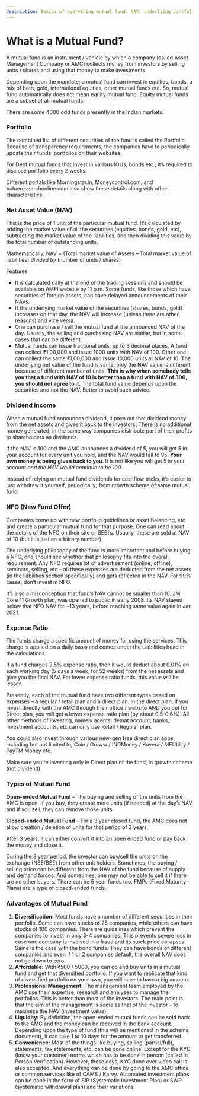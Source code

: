 ```yaml
---
description: Basics of everything mutual fund. NAV, underlying portfolio, expense ratio, dividend vs growth, NFO, and why one should invest in mutual funds.
---
```


# What is a Mutual Fund?

A mutual fund is an instrument / vehicle by which a company (called Asset Management Company or AMC) collects money from investors by selling units / shares and using that money to make investments.

Depending upon the mandate; a mutual fund can invest in equities, bonds, a mix of both, gold, international equities, other mutual funds etc. So, mutual fund automatically does not mean equity mutual fund. Equity mutual funds are a subset of all mutual funds.

There are some 4000 odd funds presently in the Indian markets.

### **Portfolio**

The combined list of different securities of the fund is called the Portfolio. Because of transparency requirements, the companies have to periodically update their funds’ portfolios on their websites.

For Debt mutual funds that invest in various IOUs, bonds etc.; it’s required to disclose portfolio every 2 weeks.

Different portals like Morningstar.in, Moneycontrol.com, and Valueresearchonline.com also show these details along with other characteristics.

### **Net Asset Value (NAV)**

This is the price of 1 unit of the particular mutual fund. It’s calculated by adding the market value of all the securities (equities, bonds, gold, etc), subtracting the market value of the liabilities, and then dividing this value by the total number of outstanding units.

Mathematically, NAV = (Total market value of Assets – Total market value of liabilities) *divided by* (number of units / shares)

Features:

-   It is calculated daily at the end of the trading sessions and should be available on AMFI website by 11 p.m. Some funds, like those which have securities of foreign assets, can have delayed announcements of their NAVs.
-   If the underlying market value of the securities (shares, bonds, gold) increases on that day, the NAV will increase (unless there are other reasons) and vice versa.
-   One can purchase / sell the mutual fund at the announced NAV of the day. Usually, the selling and purchasing NAV are similar, but in some cases that can be different.  
-   Mutual funds can issue fractional units, up to 3 decimal places. A fund can collect ₹1,00,000 and issue 1000 units with NAV of 100. Other one can collect the same ₹1,00,000 and issue 10,000 units at NAV of 10. The underlying net value of the fund is same, only the NAV value is different because of different number of units. **This is why when somebody tells you that a fund with NAV of 10 is better than a fund with NAV of 300, you should not agree to it.** The total fund value depends upon the securities and not the NAV. Better to avoid such advice.

### **Dividend Income**

When a mutual fund announces dividend, it pays out that dividend money from the net assets and gives it back to the investors. There is no additional money generated, in the same way companies distribute part of their profits to shareholders as dividends.

If the NAV is 100 and the AMC announces a dividend of 5, you will get 5 in your account for every unit you hold, and the NAV would fall to 95. **Your own money is being given back to you**. It is not like you will get 5 in your account *and the NAV would continue to be 100.*

Instead of relying on mutual fund dividends for cashflow tricks, it’s easier to just withdraw it yourself, periodically; from growth scheme of same mutual fund.

### **NFO (New Fund Offer)**

Companies come up with new portfolio guidelines or asset balancing, etc and create a particular mutual fund for that purpose. One can read about the details of the NFO on their site or SEBI’s. Usually, these are sold at NAV of 10 (but it is just an arbitrary number).

The underlying philosophy of the fund is more important and before buying a NFO, one should see whether that philosophy fits into the overall requirement. Any NFO requires lot of advertisement (online, offline), seminars, selling, etc – all these expenses are deducted from the net assets (in the liabilities section specifically) and gets reflected in the NAV. For 99% cases, don’t invest in NFO.

It’s also a misconception that fund’s NAV cannot be smaller than 10. JM Core 11 Growth plan, was opened to public in early 2008. Its NAV stayed below that NFO NAV for ~13 years, before reaching same value again in Jan 2021.

### **Expense Ratio**

The funds charge a specific amount of money for using the services. This charge is applied on a daily basis and comes under the Liabilities head in the calculations.

If a fund charges 2.5% expense ratio, then it would deduct about 0.01% on each working day (5 days a week, for 52 weeks) from the net assets and give you the final NAV. For lower expense ratio funds, this value will be lesser.

Presently, each of the mutual fund have two different types based on expenses – a regular / retail plan and a direct plan. In the direct plan, if you invest directly with the AMC through their office / website AND you opt for Direct plan, you will get a lower expense ratio plan (by about 0.5-0.6%). All other methods of investing, namely agents, demat account, banks, investment accounts, etc can only use Retail / Regular plan.

You could also invest through various new-gen free direct plan apps, including but not limited to, Coin / Groww / INDMoney / Kuvera / MFUtility / PayTM Money etc.

Make sure you’re investing only in Direct plan of the fund, in growth scheme (not dividend).

### **Types of Mutual Fund**

**Open-ended Mutual Fund** – The buying and selling of the units from the AMC is open. If you buy, they create more units (if needed) at the day’s NAV and if you sell, they can remove those units.

**Closed-ended Mutual Fund** – For a 3 year closed fund, the AMC does not allow creation / deletion of units for that period of 3 years.

After 3 years, it can either convert it into an open ended fund or pay back the money and close it.

During the 3 year period, the investor can buy/sell the units on the exchange (NSE/BSE) from other unit holders. Sometimes, the buying / selling price can be different from the NAV of the fund because of supply and demand forces. And sometimes, one may not be able to sell it if there are no other buyers. There can be 5 year funds too. FMPs (Fixed Maturity Plans) are a type of closed-ended funds.

### **Advantages of Mutual Fund**

1.  **Diversification:** Most funds have a number of different securities in their portfolio. Some can have stocks of 25 companies, while others can have stocks of 100 companies. There are guidelines which prevent the companies to invest in only 3-4 companies. This prevents severe loss in case one company is involved in a fraud and its stock price collapses. Same is the case with the bond funds. They can have bonds of different companies and even if 1 or 2 companies default, the overall NAV does not go down to zero.  
2.  **Affordable:** With ₹500 / 5000, you can go and buy units in a mutual fund and get that diversified portfolio. If you want to replicate that kind of diversified portfolio on your own, you will have to have a big amount.
3.  **Professional Management:** The management team employed by the AMC use their expertise, research and analyses to manage the portfolios. This is better than most of the investors. The main point is that the aim of the management is *same* as that of the investor – to maximize the NAV (investment value).
4.  **Liquidity:** By definition, the open-ended mutual funds can be sold back to the AMC and the money can be received in the bank account. Depending upon the type of fund (this will be mentioned in the scheme document), it can take 1 to 10 days for the amount to get transferred.
5.  **Convenience:** Most of the things like buying, selling (partial/full), statements, tax statements, etc. can be done online. Except for the KYC (know your customer) norms which has to be done in person (called In Person Verification). However, these days, KYC done over video call is also accepted. And everything can be done by going to the AMC office or common services like of CAMS / Karvy. Automated investment plans can be done in the form of SIP (Systematic Investment Plan) or SWP (systematic withdrawal plan) and their variations.
